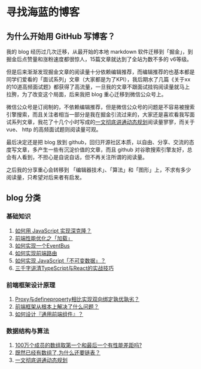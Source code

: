 # 寻找海蓝的博客

## 为什么开始用 GitHub 写博客？

我的 blog 经历过几次迁移，从最开始的本地 markdown 软件迁移到「掘金」，到掘金后点赞量和涨粉速度都很惊人，15篇文章就达到了全站为数不多的 v6等级。

但是后来渐渐发现掘金文章的阅读量十分依赖编辑推荐，而编辑推荐的也基本都是同学们爱看的「面试系列」文章（大家都是为了KPI），我后期水了几篇《关于xx的10道高频面试题》都获得了高流量，一旦我的文章不跟面试挂钩阅读量就马上拉胯，为了改变这个局面，后来我把 blog 重心迁移到微信公众号上。

微信公众号是订阅制的，不依赖编辑推荐，但是微信公众号的问题是不容易被搜索引擎搜索，而且关注者相当一部分是我在掘金引流过来的，大家还是喜欢看我写面试系列文章，我花了十几个小时写成的[一文彻底讲通动态规划](https://github.com/xiaomuzhu/blog/issues/13)阅读量寥寥，而关于 vue、 http 的高频面试题则阅读量可观。

最后决定还是把 blog 放到 github，回归开源社区本质，以自由、分享、交流的态度写文章，多产生一些有沉淀价值的文章，而且 github 对谷歌搜索引擎友好，总会有人看到，不担心是自说自话，但不再关注所谓的阅读量。

之后我的分享重心会转移到 「编辑器技术」、「算法」和「图形」上，不求有多少阅读量，只希望对后来者有启发。

## blog 分类

### 基础知识

1. [如何用 JavaScript 实现深克隆？](https://github.com/xiaomuzhu/blog/issues/1)
2. [前端性能优化之「加载」](https://github.com/xiaomuzhu/blog/issues/7)
3. [如何实现一个EventBus](https://github.com/xiaomuzhu/blog/issues/2)
4. [如何实现前端路由](https://github.com/xiaomuzhu/blog/issues/3)
5. [如何实现 JavaScript「不可变数据」？](https://github.com/xiaomuzhu/blog/issues/8)
6. [三千字讲清TypeScript与React的实战技巧](https://github.com/xiaomuzhu/blog/issues/10)

### 前端框架设计原理

1. [Proxy与defineproperty相比实现双向绑定孰优孰劣？](https://github.com/xiaomuzhu/blog/issues/4)
2. [前端框架从根本上解决了什么问题？](https://github.com/xiaomuzhu/blog/issues/5)
3. [如何设计『通用前端组件』？](https://github.com/xiaomuzhu/blog/issues/6)

### 数据结构与算法

1. [100万个成员的数组取第一个和最后一个有性能差距吗?](https://github.com/xiaomuzhu/blog/issues/11)
2. [既然已经有数组了,为什么还要链表？](https://github.com/xiaomuzhu/blog/issues/12)
3. [一文彻底讲通动态规划](https://github.com/xiaomuzhu/blog/issues/13)